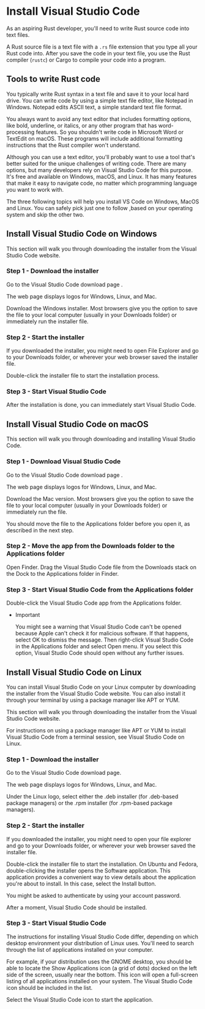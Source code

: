 # Install Visual Studio Code

As an aspiring Rust developer, you'll need to write Rust source code
into text files.

A Rust source file is a text file with a `.rs` file extension that you
type all your Rust code into. After you save the code in your text
file, you use the Rust compiler (`rustc`) or Cargo to compile your
code into a program.


## Tools to write Rust code

You typically write Rust syntax in a text file and save it to your
local hard drive. You can write code by using a simple text file
editor, like Notepad in Windows. Notepad edits ASCII text, a simple
standard text file format.

You always want to avoid any text editor that includes formatting
options, like bold, underline, or italics, or any other program that
has word-processing features. So you shouldn't write code in Microsoft
Word or TextEdit on macOS. These programs will include additional
formatting instructions that the Rust compiler won't understand.

Although you can use a text editor, you'll probably want to use a tool
that's better suited for the unique challenges of writing code. There
are many options, but many developers rely on Visual Studio Code for
this purpose. It's free and available on Windows, macOS, and Linux. It
has many features that make it easy to navigate code, no matter which
programming language you want to work with.

The three following topics will help you install VS Code on Windows,
MacOS and Linux. You can safely pick just one to follow ,based on your
operating system and skip the other two.


## Install Visual Studio Code on Windows

This section will walk you through downloading the installer from the
Visual Studio Code website.


### Step 1 - Download the installer

Go to the Visual Studio Code download page .

The web page displays logos for Windows, Linux, and Mac.

Download the Windows installer. Most browsers give you the option to
save the file to your local computer (usually in your Downloads
folder) or immediately run the installer file.

### Step 2 - Start the installer

If you downloaded the installer, you might need to open File Explorer
and go to your Downloads folder, or wherever your web browser saved
the installer file.

Double-click the installer file to start the installation process.

### Step 3 - Start Visual Studio Code

After the installation is done, you can immediately start Visual
Studio Code.

## Install Visual Studio Code on macOS

This section will walk you through downloading and installing Visual
Studio Code.

### Step 1 - Download Visual Studio Code

Go to the Visual Studio Code download page .

The web page displays logos for Windows, Linux, and Mac.

Download the Mac version. Most browsers give you the option to save
the file to your local computer (usually in your Downloads folder) or
immediately run the file.

You should move the file to the Applications folder before you open
it, as described in the next step.

### Step 2 - Move the app from the Downloads folder to the Applications folder

Open Finder. Drag the Visual Studio Code file from the Downloads stack
on the Dock to the Applications folder in Finder.

### Step 3 - Start Visual Studio Code from the Applications folder

Double-click the Visual Studio Code app from the Applications folder.

-  Important

   You might see a warning that Visual Studio Code can't be opened
   because Apple can't check it for malicious software. If that happens,
   select OK to dismiss the message. Then right-click Visual Studio Code
   in the Applications folder and select Open menu. If you select this
   option, Visual Studio Code should open without any further issues.


## Install Visual Studio Code on Linux

You can install Visual Studio Code on your Linux computer by
downloading the installer from the Visual Studio Code website. You can
also install it through your terminal by using a package manager like
APT or YUM.

This section will walk you through downloading the installer from the
Visual Studio Code website.

For instructions on using a package manager like APT or YUM to install
Visual Studio Code from a terminal session, see Visual Studio Code on
Linux.

### Step 1 - Download the installer

Go to the Visual Studio Code download page.

The web page displays logos for Windows, Linux, and Mac.

Under the Linux logo, select either the .deb installer (for .deb-based
package managers) or the .rpm installer (for .rpm-based package
managers).

### Step 2 - Start the installer

If you downloaded the installer, you might need to open your file
explorer and go to your Downloads folder, or wherever your web browser
saved the installer file.

Double-click the installer file to start the installation. On Ubuntu
and Fedora, double-clicking the installer opens the Software
application. This application provides a convenient way to view
details about the application you're about to install. In this case,
select the Install button.

You might be asked to authenticate by using your account password.

After a moment, Visual Studio Code should be installed.

### Step 3 - Start Visual Studio Code

The instructions for installing Visual Studio Code differ, depending
on which desktop environment your distribution of Linux uses. You'll
need to search through the list of applications installed on your
computer.

For example, if your distribution uses the GNOME desktop, you should
be able to locate the Show Applications icon (a grid of dots) docked
on the left side of the screen, usually near the bottom. This icon
will open a full-screen listing of all applications installed on your
system. The Visual Studio Code icon should be included in the list.

Select the Visual Studio Code icon to start the application.

